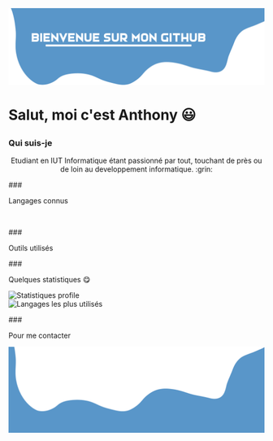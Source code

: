 ![Alt Text](./images/Template/header.png)

# <p>Salut, moi c'est Anthony :smiley:</p>

<h3>Qui suis-je</h3>
<p align="center">Etudiant en IUT Informatique étant passionné par tout, touchant de près ou de loin au developpement informatique. :grin:</p>

###<p>Langages connus</p>
<p align=center><img src="" width=7% alt=""><img src="" width=7% alt=""><img src="" width=7% alt=""><img src="" width=7% alt=""></p>

###<p>Outils utilisés</p>
<p align="center"></p>

###<p>Quelques statistiques :yum:</p>
<img style="align-items: center" src="https://github-readme-stats.vercel.app/api?username=Anthony-AUDOIN&count_private=true,&show_icons=true,&hide_border=1,&theme=dark" alt="Statistiques profile"> <br>
<img style="align-items: center" src="https://github-readme-stats.vercel.app/api/top-langs/?username=Anthony-AUDOIN&hide_border=1,&theme=dark" alt="Langages les plus utilisés">

###<p>Pour me contacter</p>
<p align="center"></p>

![Alt Text](./images/Template/footer.png)